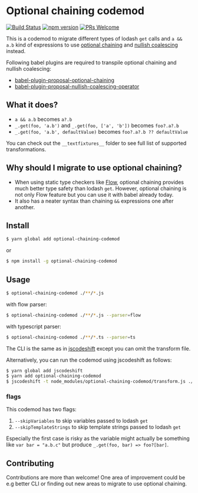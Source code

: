 # Optional chaining codemod

[![Build Status](https://travis-ci.org/villesau/optional-chaining-codemod.svg?branch=master)](https://travis-ci.org/villesau/optional-chaining-codemod)
[![npm version](https://badge.fury.io/js/optional-chaining-codemod.svg)](https://www.npmjs.com/package/optional-chaining-codemod)
[![PRs Welcome](https://img.shields.io/badge/PRs-welcome-brightgreen.svg?style=flat-square)](https://github.com/villesau/optional-chaining-codemod/blob/master/README.md#Contributing)

This is a codemod to migrate different types of lodash `get` calls and `a && a.b` kind of 
expressions to use [optional chaining](https://github.com/tc39/proposal-optional-chaining)
and [nullish coalescing](https://github.com/tc39/proposal-nullish-coalescing) instead.

Following babel plugins are required to transpile optional chaining and nullish
coalescing:

- [babel-plugin-proposal-optional-chaining](https://babeljs.io/docs/en/babel-plugin-proposal-optional-chaining)
- [babel-plugin-proposal-nullish-coalescing-operator](https://babeljs.io/docs/en/babel-plugin-proposal-nullish-coalescing-operator)

## What it does?

- `a && a.b` becomes `a?.b`
- `_.get(foo, 'a.b')` and `_.get(foo, ['a', 'b'])` becomes `foo?.a?.b`
- `_.get(foo, 'a.b', defaultValue)` becomes `foo?.a?.b ?? defaultValue`

You can check out the `__textfixtures__` folder to see full list of supported transformations.

## Why should I migrate to use optional chaining?

- When using static type checkers like [Flow](https://github.com/facebook/flow), 
optional chaining provides much better type safety than lodash `get`. However, optional 
chaining is not only Flow feature but you can use it with babel already today.
- It also has a neater syntax than chaining `&&` expressions one after another.

## Install

```bash
$ yarn global add optional-chaining-codemod
```

or 

```bash
$ npm install -g optional-chaining-codemod
```

## Usage

```bash
$ optional-chaining-codemod ./**/*.js
```

with flow parser:

```bash
$ optional-chaining-codemod ./**/*.js --parser=flow
```

with typescript parser:

```bash
$ optional-chaining-codemod ./**/*.ts --parser=ts
```

The CLI is the same as in [jscodeshift](https://github.com/facebook/jscodeshift)
except you can omit the transform file.

Alternatively, you can run the codemod using jscodeshift as follows:

```bash
$ yarn global add jscodeshift
$ yarn add optional-chaining-codemod
$ jscodeshift -t node_modules/optional-chaining-codemod/transform.js ./**/*.js
```

### flags

This codemod has two flags:
1. `--skipVariables` to skip variables passed to lodash `get`
2. `--skipTemplateStrings` to skip template strings passed to lodash `get`

Especially the first case is risky as the variable might actually be something
like `var bar = "a.b.c"` but produce `_.get(foo, bar) => foo?[bar]`.


## Contributing

Contributions are more than welcome! One area of improvement could be e.g 
better CLI or finding out new areas to migrate to use optional chaining.
